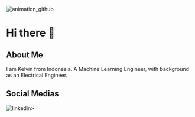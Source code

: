 
![animation_github](https://github.com/kelvinjuliusarmandoh/kelvinjuliusarmandoh/assets/108222785/90d62602-44a5-4f7b-93e4-79b26e4d09cb)


# Hi there 👋
## About Me
I am Kelvin from Indonesia. A Machine Learning Engineer, with background as an Electrical Engineer.
## Social Medias
![linkedin>](https://img.shields.io/badge/#0A66C2?style=for-the-badge&logo=linkedin&logoColor=blue)

